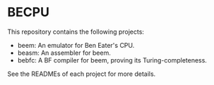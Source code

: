 # BECPU

This repository contains the following projects:
 - beem: An emulator for Ben Eater's CPU.
 - beasm: An assembler for beem.
 - bebfc: A BF compiler for beem, proving its Turing-completeness.

See the READMEs of each project for more details.
